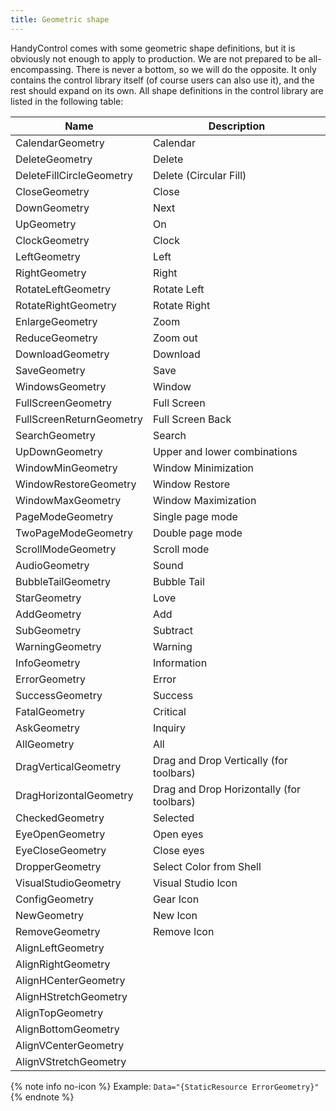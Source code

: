 ```yaml
---
title: Geometric shape
---
```


HandyControl comes with some geometric shape definitions, but it is obviously not enough to apply to production. We are not prepared to be all-encompassing. There is never a bottom, so we will do the opposite. It only contains the control library itself (of course users can also use it), and the rest should expand on its own. All shape definitions in the control library are listed in the following table:

| Name | Description |
|-|-|
| CalendarGeometry | Calendar |
| DeleteGeometry | Delete |
| DeleteFillCircleGeometry | Delete (Circular Fill) |
| CloseGeometry | Close |
| DownGeometry | Next |
| UpGeometry | On |
| ClockGeometry | Clock |
| LeftGeometry | Left |
| RightGeometry | Right |
| RotateLeftGeometry | Rotate Left |
| RotateRightGeometry | Rotate Right |
| EnlargeGeometry | Zoom |
| ReduceGeometry | Zoom out |
| DownloadGeometry | Download |
| SaveGeometry | Save |
| WindowsGeometry | Window |
| FullScreenGeometry | Full Screen |
| FullScreenReturnGeometry | Full Screen Back |
| SearchGeometry | Search |
| UpDownGeometry | Upper and lower combinations |
| WindowMinGeometry | Window Minimization |
| WindowRestoreGeometry | Window Restore |
| WindowMaxGeometry | Window Maximization |
| PageModeGeometry | Single page mode |
| TwoPageModeGeometry | Double page mode |
| ScrollModeGeometry | Scroll mode |
| AudioGeometry | Sound |
| BubbleTailGeometry | Bubble Tail |
| StarGeometry | Love |
| AddGeometry | Add |
| SubGeometry | Subtract |
| WarningGeometry | Warning |
| InfoGeometry | Information |
| ErrorGeometry | Error |
| SuccessGeometry | Success |
| FatalGeometry | Critical |
| AskGeometry | Inquiry |
| AllGeometry | All |
| DragVerticalGeometry | Drag and Drop Vertically (for toolbars) |
| DragHorizontalGeometry | Drag and Drop Horizontally (for toolbars) |
| CheckedGeometry | Selected |
| EyeOpenGeometry | Open eyes |
| EyeCloseGeometry | Close eyes |
| DropperGeometry | Select Color from Shell |
| VisualStudioGeometry | Visual Studio Icon |
| ConfigGeometry | Gear Icon |
| NewGeometry | New Icon |
| RemoveGeometry | Remove Icon |
| AlignLeftGeometry |  |
| AlignRightGeometry |  |
| AlignHCenterGeometry |  |
| AlignHStretchGeometry |  |
| AlignTopGeometry |  |
| AlignBottomGeometry |  |
| AlignVCenterGeometry |  |
| AlignVStretchGeometry |  |


{% note info no-icon %}
Example: `Data="{StaticResource ErrorGeometry}"`
{% endnote %}